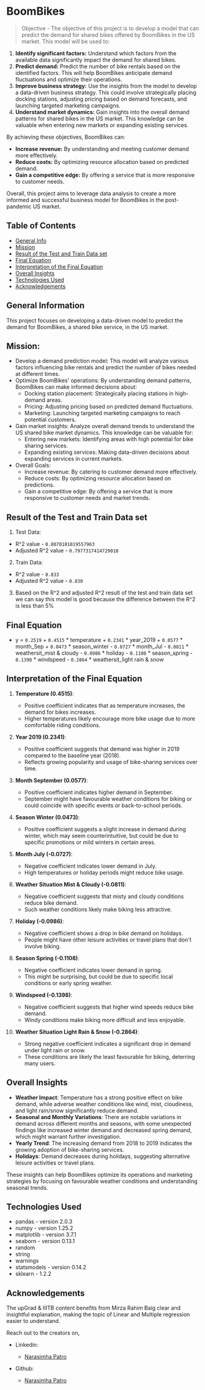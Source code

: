 # BoomBikes
> Objective - The objective of this project is to develop a model that can predict the demand for shared bikes offered by BoomBikes in the US market. This model will be used to:

1. **Identify significant factors:** Understand which factors from the available data significantly impact the demand for shared bikes.
2. **Predict demand:** Predict the number of bike rentals based on the identified factors. This will help BoomBikes anticipate demand fluctuations and optimize their operations.
3. **Improve business strategy:** Use the insights from the model to develop a data-driven business strategy. This could involve strategically placing docking stations, adjusting pricing based on demand forecasts, and launching targeted marketing campaigns.
4. **Understand market dynamics:** Gain insights into the overall demand patterns for shared bikes in the US market. This knowledge can be valuable when entering new markets or expanding existing services.

By achieving these objectives, BoomBikes can:

* **Increase revenue:** By understanding and meeting customer demand more effectively.
* **Reduce costs:** By optimizing resource allocation based on predicted demand.
* **Gain a competitive edge:** By offering a service that is more responsive to customer needs.

Overall, this project aims to leverage data analysis to create a more informed and successful business model for BoomBikes in the post-pandemic US market.

## Table of Contents
* [General Info](#general-information)
* [Mission](#Mission)
* [Result of the Test and Train Data set](#Result-of-the-Test-and-Train-Data-set)
* [Final Equation](#Final-Equation)
* [Interpretation of the Final Equation](#Interpretation-of-the-Final-Equation)
* [Overall Insights](#Overall-Insights)
* [Technologies Used](#technologies-used)
* [Acknowledgements](#acknowledgements)

<!-- You can include any other section that is pertinent to your problem -->

## General Information
This project focuses on developing a data-driven model to predict the demand for BoomBikes, a shared bike service, in the US market.

## Mission:
- Develop a demand prediction model: This model will analyze various factors influencing bike rentals and predict the number of bikes needed at different times.
- Optimize BoomBikes' operations: By understanding demand patterns, BoomBikes can make informed decisions about:
    - Docking station placement: Strategically placing stations in high-demand areas.
    - Pricing: Adjusting pricing based on predicted demand fluctuations.
    - Marketing: Launching targeted marketing campaigns to reach potential customers.
- Gain market insights: Analyze overall demand trends to understand the US shared bike market dynamics. This knowledge can be valuable for:
    - Entering new markets: Identifying areas with high potential for bike sharing services.
    - Expanding existing services: Making data-driven decisions about expanding services in current markets.
- Overall Goals:
    - Increase revenue: By catering to customer demand more effectively.
    - Reduce costs: By optimizing resource allocation based on predictions.
    - Gain a competitive edge: By offering a service that is more responsive to customer needs and market trends.

## Result of the Test and Train Data set
1. Test Data:
  * R^2 value - `0.8070101019557963`
  * Adjusted R^2 value - `0.7977317414729018`
2. Train Data:
  * R^2 value - `0.833`
  * Adjusted R^2 value - `0.830`
3. Based on the R^2 and adjusted R^2 result of the test and train data set we can say this model is good because the difference between the R^2 is less than 5%

## Final Equation
- y = `0.2519` + `0.4515` * temperature + `0.2341` * year_2019 + `0.0577` * month_Sep + `0.0473` * season_winter - `0.0727` * month_Jul - `0.0811` * weathersit_mist & cloudy - `0.0986` * holiday - `0.1108` * season_spring - `0.1398` * windspeed - `0.2864` * weathersit_light rain & snow

## Interpretation of the Final Equation
1. **Temperature (0.4515)**:
   - Positive coefficient indicates that as temperature increases, the demand for bikes increases.
   - Higher temperatures likely encourage more bike usage due to more comfortable riding conditions.

2. **Year 2019 (0.2341)**:
   - Positive coefficient suggests that demand was higher in 2019 compared to the baseline year (2018).
   - Reflects growing popularity and usage of bike-sharing services over time.

3. **Month September (0.0577)**:
   - Positive coefficient indicates higher demand in September.
   - September might have favourable weather conditions for biking or could coincide with specific events or back-to-school periods.

4. **Season Winter (0.0473)**:
   - Positive coefficient suggests a slight increase in demand during winter, which may seem counterintuitive, but could be due to specific promotions or mild winters in certain areas.

5. **Month July (-0.0727)**:
   - Negative coefficient indicates lower demand in July.
   - High temperatures or holiday periods might reduce bike usage.

6. **Weather Situation Mist & Cloudy (-0.0811)**:
   - Negative coefficient suggests that misty and cloudy conditions reduce bike demand.
   - Such weather conditions likely make biking less attractive.

7. **Holiday (-0.0986)**:
   - Negative coefficient shows a drop in bike demand on holidays.
   - People might have other leisure activities or travel plans that don't involve biking.

8. **Season Spring (-0.1108)**:
   - Negative coefficient indicates lower demand in spring.
   - This might be surprising, but could be due to specific local conditions or early spring weather.

9. **Windspeed (-0.1398)**:
   - Negative coefficient suggests that higher wind speeds reduce bike demand.
   - Windy conditions make biking more difficult and less enjoyable.

10. **Weather Situation Light Rain & Snow (-0.2864)**:
    - Strong negative coefficient indicates a significant drop in demand under light rain or snow.
    - These conditions are likely the least favourable for biking, deterring many users.

## Overall Insights

- **Weather Impact**: Temperature has a strong positive effect on bike demand, while adverse weather conditions like wind, mist, cloudiness, and light rain/snow significantly reduce demand.
- **Seasonal and Monthly Variations**: There are notable variations in demand across different months and seasons, with some unexpected findings like increased winter demand and decreased spring demand, which might warrant further investigation.
- **Yearly Trend**: The increasing demand from 2018 to 2019 indicates the growing adoption of bike-sharing services.
- **Holidays**: Demand decreases during holidays, suggesting alternative leisure activities or travel plans.

These insights can help BoomBikes optimize its operations and marketing strategies by focusing on favourable weather conditions and understanding seasonal trends.

<!-- You don't have to answer all the questions - just the ones relevant to your project. -->

## Technologies Used
- pandas - version 2.0.3
- numpy - version 1.25.2
- matplotlib - version 3.7.1
- seaborn - version 0.13.1
- random
- string
- warnings
- statsmodels - version 0.14.2
- sklearn - 1.2.2

<!-- As the libraries versions keep on changing, it is recommended to mention the version of library used in this project -->

## Acknowledgements
The upGrad & IIITB content benefits from Mirza Rahim Baig clear and insightful explanation, making the topic of Linear and Multiple regression easier to understand.

Reach out to the creators on,
- Linkedin:
    - [Narasimha Patro](https://www.linkedin.com/in/narasimha-patro)

- Github:
    - [Narasimha Patro](https://github.com/NarasimhaPatro)

<!-- Optional -->
<!-- ## License -->
<!-- This project is open source and available under the [... License](). -->

<!-- You don't have to include all sections - just the one's relevant to your project -->
